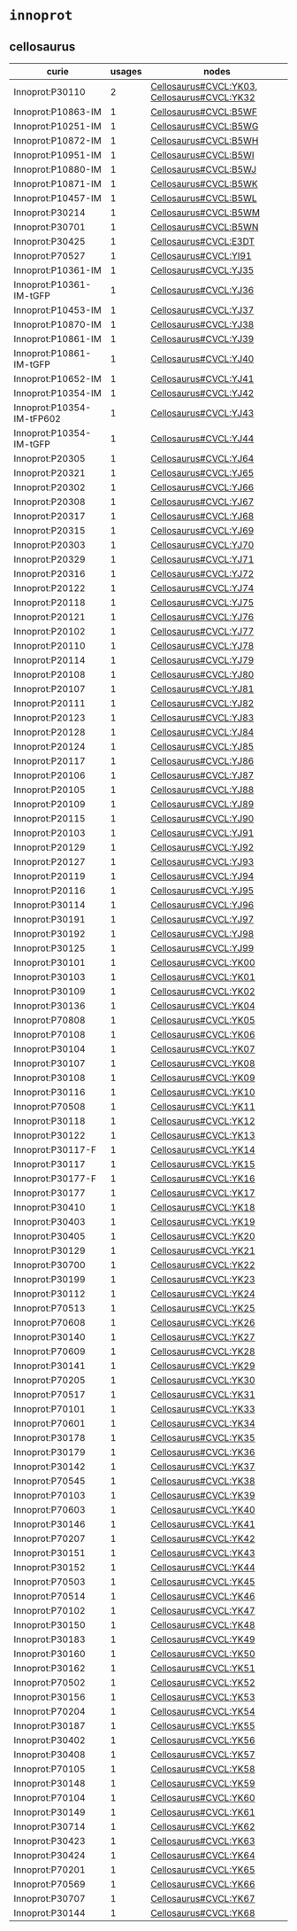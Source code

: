 # `innoprot`

## cellosaurus

| curie                     |   usages | nodes                                                                                                                                                        |
|---------------------------|----------|--------------------------------------------------------------------------------------------------------------------------------------------------------------|
| Innoprot:P30110           |        2 | [Cellosaurus#CVCL:YK03](http://purl.obolibrary.org/obo/Cellosaurus#CVCL_YK03), [Cellosaurus#CVCL:YK32](http://purl.obolibrary.org/obo/Cellosaurus#CVCL_YK32) |
| Innoprot:P10863-IM        |        1 | [Cellosaurus#CVCL:B5WF](http://purl.obolibrary.org/obo/Cellosaurus#CVCL_B5WF)                                                                                |
| Innoprot:P10251-IM        |        1 | [Cellosaurus#CVCL:B5WG](http://purl.obolibrary.org/obo/Cellosaurus#CVCL_B5WG)                                                                                |
| Innoprot:P10872-IM        |        1 | [Cellosaurus#CVCL:B5WH](http://purl.obolibrary.org/obo/Cellosaurus#CVCL_B5WH)                                                                                |
| Innoprot:P10951-IM        |        1 | [Cellosaurus#CVCL:B5WI](http://purl.obolibrary.org/obo/Cellosaurus#CVCL_B5WI)                                                                                |
| Innoprot:P10880-IM        |        1 | [Cellosaurus#CVCL:B5WJ](http://purl.obolibrary.org/obo/Cellosaurus#CVCL_B5WJ)                                                                                |
| Innoprot:P10871-IM        |        1 | [Cellosaurus#CVCL:B5WK](http://purl.obolibrary.org/obo/Cellosaurus#CVCL_B5WK)                                                                                |
| Innoprot:P10457-IM        |        1 | [Cellosaurus#CVCL:B5WL](http://purl.obolibrary.org/obo/Cellosaurus#CVCL_B5WL)                                                                                |
| Innoprot:P30214           |        1 | [Cellosaurus#CVCL:B5WM](http://purl.obolibrary.org/obo/Cellosaurus#CVCL_B5WM)                                                                                |
| Innoprot:P30701           |        1 | [Cellosaurus#CVCL:B5WN](http://purl.obolibrary.org/obo/Cellosaurus#CVCL_B5WN)                                                                                |
| Innoprot:P30425           |        1 | [Cellosaurus#CVCL:E3DT](http://purl.obolibrary.org/obo/Cellosaurus#CVCL_E3DT)                                                                                |
| Innoprot:P70527           |        1 | [Cellosaurus#CVCL:YI91](http://purl.obolibrary.org/obo/Cellosaurus#CVCL_YI91)                                                                                |
| Innoprot:P10361-IM        |        1 | [Cellosaurus#CVCL:YJ35](http://purl.obolibrary.org/obo/Cellosaurus#CVCL_YJ35)                                                                                |
| Innoprot:P10361-IM-tGFP   |        1 | [Cellosaurus#CVCL:YJ36](http://purl.obolibrary.org/obo/Cellosaurus#CVCL_YJ36)                                                                                |
| Innoprot:P10453-IM        |        1 | [Cellosaurus#CVCL:YJ37](http://purl.obolibrary.org/obo/Cellosaurus#CVCL_YJ37)                                                                                |
| Innoprot:P10870-IM        |        1 | [Cellosaurus#CVCL:YJ38](http://purl.obolibrary.org/obo/Cellosaurus#CVCL_YJ38)                                                                                |
| Innoprot:P10861-IM        |        1 | [Cellosaurus#CVCL:YJ39](http://purl.obolibrary.org/obo/Cellosaurus#CVCL_YJ39)                                                                                |
| Innoprot:P10861-IM-tGFP   |        1 | [Cellosaurus#CVCL:YJ40](http://purl.obolibrary.org/obo/Cellosaurus#CVCL_YJ40)                                                                                |
| Innoprot:P10652-IM        |        1 | [Cellosaurus#CVCL:YJ41](http://purl.obolibrary.org/obo/Cellosaurus#CVCL_YJ41)                                                                                |
| Innoprot:P10354-IM        |        1 | [Cellosaurus#CVCL:YJ42](http://purl.obolibrary.org/obo/Cellosaurus#CVCL_YJ42)                                                                                |
| Innoprot:P10354-IM-tFP602 |        1 | [Cellosaurus#CVCL:YJ43](http://purl.obolibrary.org/obo/Cellosaurus#CVCL_YJ43)                                                                                |
| Innoprot:P10354-IM-tGFP   |        1 | [Cellosaurus#CVCL:YJ44](http://purl.obolibrary.org/obo/Cellosaurus#CVCL_YJ44)                                                                                |
| Innoprot:P20305           |        1 | [Cellosaurus#CVCL:YJ64](http://purl.obolibrary.org/obo/Cellosaurus#CVCL_YJ64)                                                                                |
| Innoprot:P20321           |        1 | [Cellosaurus#CVCL:YJ65](http://purl.obolibrary.org/obo/Cellosaurus#CVCL_YJ65)                                                                                |
| Innoprot:P20302           |        1 | [Cellosaurus#CVCL:YJ66](http://purl.obolibrary.org/obo/Cellosaurus#CVCL_YJ66)                                                                                |
| Innoprot:P20308           |        1 | [Cellosaurus#CVCL:YJ67](http://purl.obolibrary.org/obo/Cellosaurus#CVCL_YJ67)                                                                                |
| Innoprot:P20317           |        1 | [Cellosaurus#CVCL:YJ68](http://purl.obolibrary.org/obo/Cellosaurus#CVCL_YJ68)                                                                                |
| Innoprot:P20315           |        1 | [Cellosaurus#CVCL:YJ69](http://purl.obolibrary.org/obo/Cellosaurus#CVCL_YJ69)                                                                                |
| Innoprot:P20303           |        1 | [Cellosaurus#CVCL:YJ70](http://purl.obolibrary.org/obo/Cellosaurus#CVCL_YJ70)                                                                                |
| Innoprot:P20329           |        1 | [Cellosaurus#CVCL:YJ71](http://purl.obolibrary.org/obo/Cellosaurus#CVCL_YJ71)                                                                                |
| Innoprot:P20316           |        1 | [Cellosaurus#CVCL:YJ72](http://purl.obolibrary.org/obo/Cellosaurus#CVCL_YJ72)                                                                                |
| Innoprot:P20122           |        1 | [Cellosaurus#CVCL:YJ74](http://purl.obolibrary.org/obo/Cellosaurus#CVCL_YJ74)                                                                                |
| Innoprot:P20118           |        1 | [Cellosaurus#CVCL:YJ75](http://purl.obolibrary.org/obo/Cellosaurus#CVCL_YJ75)                                                                                |
| Innoprot:P20121           |        1 | [Cellosaurus#CVCL:YJ76](http://purl.obolibrary.org/obo/Cellosaurus#CVCL_YJ76)                                                                                |
| Innoprot:P20102           |        1 | [Cellosaurus#CVCL:YJ77](http://purl.obolibrary.org/obo/Cellosaurus#CVCL_YJ77)                                                                                |
| Innoprot:P20110           |        1 | [Cellosaurus#CVCL:YJ78](http://purl.obolibrary.org/obo/Cellosaurus#CVCL_YJ78)                                                                                |
| Innoprot:P20114           |        1 | [Cellosaurus#CVCL:YJ79](http://purl.obolibrary.org/obo/Cellosaurus#CVCL_YJ79)                                                                                |
| Innoprot:P20108           |        1 | [Cellosaurus#CVCL:YJ80](http://purl.obolibrary.org/obo/Cellosaurus#CVCL_YJ80)                                                                                |
| Innoprot:P20107           |        1 | [Cellosaurus#CVCL:YJ81](http://purl.obolibrary.org/obo/Cellosaurus#CVCL_YJ81)                                                                                |
| Innoprot:P20111           |        1 | [Cellosaurus#CVCL:YJ82](http://purl.obolibrary.org/obo/Cellosaurus#CVCL_YJ82)                                                                                |
| Innoprot:P20123           |        1 | [Cellosaurus#CVCL:YJ83](http://purl.obolibrary.org/obo/Cellosaurus#CVCL_YJ83)                                                                                |
| Innoprot:P20128           |        1 | [Cellosaurus#CVCL:YJ84](http://purl.obolibrary.org/obo/Cellosaurus#CVCL_YJ84)                                                                                |
| Innoprot:P20124           |        1 | [Cellosaurus#CVCL:YJ85](http://purl.obolibrary.org/obo/Cellosaurus#CVCL_YJ85)                                                                                |
| Innoprot:P20117           |        1 | [Cellosaurus#CVCL:YJ86](http://purl.obolibrary.org/obo/Cellosaurus#CVCL_YJ86)                                                                                |
| Innoprot:P20106           |        1 | [Cellosaurus#CVCL:YJ87](http://purl.obolibrary.org/obo/Cellosaurus#CVCL_YJ87)                                                                                |
| Innoprot:P20105           |        1 | [Cellosaurus#CVCL:YJ88](http://purl.obolibrary.org/obo/Cellosaurus#CVCL_YJ88)                                                                                |
| Innoprot:P20109           |        1 | [Cellosaurus#CVCL:YJ89](http://purl.obolibrary.org/obo/Cellosaurus#CVCL_YJ89)                                                                                |
| Innoprot:P20115           |        1 | [Cellosaurus#CVCL:YJ90](http://purl.obolibrary.org/obo/Cellosaurus#CVCL_YJ90)                                                                                |
| Innoprot:P20103           |        1 | [Cellosaurus#CVCL:YJ91](http://purl.obolibrary.org/obo/Cellosaurus#CVCL_YJ91)                                                                                |
| Innoprot:P20129           |        1 | [Cellosaurus#CVCL:YJ92](http://purl.obolibrary.org/obo/Cellosaurus#CVCL_YJ92)                                                                                |
| Innoprot:P20127           |        1 | [Cellosaurus#CVCL:YJ93](http://purl.obolibrary.org/obo/Cellosaurus#CVCL_YJ93)                                                                                |
| Innoprot:P20119           |        1 | [Cellosaurus#CVCL:YJ94](http://purl.obolibrary.org/obo/Cellosaurus#CVCL_YJ94)                                                                                |
| Innoprot:P20116           |        1 | [Cellosaurus#CVCL:YJ95](http://purl.obolibrary.org/obo/Cellosaurus#CVCL_YJ95)                                                                                |
| Innoprot:P30114           |        1 | [Cellosaurus#CVCL:YJ96](http://purl.obolibrary.org/obo/Cellosaurus#CVCL_YJ96)                                                                                |
| Innoprot:P30191           |        1 | [Cellosaurus#CVCL:YJ97](http://purl.obolibrary.org/obo/Cellosaurus#CVCL_YJ97)                                                                                |
| Innoprot:P30192           |        1 | [Cellosaurus#CVCL:YJ98](http://purl.obolibrary.org/obo/Cellosaurus#CVCL_YJ98)                                                                                |
| Innoprot:P30125           |        1 | [Cellosaurus#CVCL:YJ99](http://purl.obolibrary.org/obo/Cellosaurus#CVCL_YJ99)                                                                                |
| Innoprot:P30101           |        1 | [Cellosaurus#CVCL:YK00](http://purl.obolibrary.org/obo/Cellosaurus#CVCL_YK00)                                                                                |
| Innoprot:P30103           |        1 | [Cellosaurus#CVCL:YK01](http://purl.obolibrary.org/obo/Cellosaurus#CVCL_YK01)                                                                                |
| Innoprot:P30109           |        1 | [Cellosaurus#CVCL:YK02](http://purl.obolibrary.org/obo/Cellosaurus#CVCL_YK02)                                                                                |
| Innoprot:P30136           |        1 | [Cellosaurus#CVCL:YK04](http://purl.obolibrary.org/obo/Cellosaurus#CVCL_YK04)                                                                                |
| Innoprot:P70808           |        1 | [Cellosaurus#CVCL:YK05](http://purl.obolibrary.org/obo/Cellosaurus#CVCL_YK05)                                                                                |
| Innoprot:P70108           |        1 | [Cellosaurus#CVCL:YK06](http://purl.obolibrary.org/obo/Cellosaurus#CVCL_YK06)                                                                                |
| Innoprot:P30104           |        1 | [Cellosaurus#CVCL:YK07](http://purl.obolibrary.org/obo/Cellosaurus#CVCL_YK07)                                                                                |
| Innoprot:P30107           |        1 | [Cellosaurus#CVCL:YK08](http://purl.obolibrary.org/obo/Cellosaurus#CVCL_YK08)                                                                                |
| Innoprot:P30108           |        1 | [Cellosaurus#CVCL:YK09](http://purl.obolibrary.org/obo/Cellosaurus#CVCL_YK09)                                                                                |
| Innoprot:P30116           |        1 | [Cellosaurus#CVCL:YK10](http://purl.obolibrary.org/obo/Cellosaurus#CVCL_YK10)                                                                                |
| Innoprot:P70508           |        1 | [Cellosaurus#CVCL:YK11](http://purl.obolibrary.org/obo/Cellosaurus#CVCL_YK11)                                                                                |
| Innoprot:P30118           |        1 | [Cellosaurus#CVCL:YK12](http://purl.obolibrary.org/obo/Cellosaurus#CVCL_YK12)                                                                                |
| Innoprot:P30122           |        1 | [Cellosaurus#CVCL:YK13](http://purl.obolibrary.org/obo/Cellosaurus#CVCL_YK13)                                                                                |
| Innoprot:P30117-F         |        1 | [Cellosaurus#CVCL:YK14](http://purl.obolibrary.org/obo/Cellosaurus#CVCL_YK14)                                                                                |
| Innoprot:P30117           |        1 | [Cellosaurus#CVCL:YK15](http://purl.obolibrary.org/obo/Cellosaurus#CVCL_YK15)                                                                                |
| Innoprot:P30177-F         |        1 | [Cellosaurus#CVCL:YK16](http://purl.obolibrary.org/obo/Cellosaurus#CVCL_YK16)                                                                                |
| Innoprot:P30177           |        1 | [Cellosaurus#CVCL:YK17](http://purl.obolibrary.org/obo/Cellosaurus#CVCL_YK17)                                                                                |
| Innoprot:P30410           |        1 | [Cellosaurus#CVCL:YK18](http://purl.obolibrary.org/obo/Cellosaurus#CVCL_YK18)                                                                                |
| Innoprot:P30403           |        1 | [Cellosaurus#CVCL:YK19](http://purl.obolibrary.org/obo/Cellosaurus#CVCL_YK19)                                                                                |
| Innoprot:P30405           |        1 | [Cellosaurus#CVCL:YK20](http://purl.obolibrary.org/obo/Cellosaurus#CVCL_YK20)                                                                                |
| Innoprot:P30129           |        1 | [Cellosaurus#CVCL:YK21](http://purl.obolibrary.org/obo/Cellosaurus#CVCL_YK21)                                                                                |
| Innoprot:P30700           |        1 | [Cellosaurus#CVCL:YK22](http://purl.obolibrary.org/obo/Cellosaurus#CVCL_YK22)                                                                                |
| Innoprot:P30199           |        1 | [Cellosaurus#CVCL:YK23](http://purl.obolibrary.org/obo/Cellosaurus#CVCL_YK23)                                                                                |
| Innoprot:P30112           |        1 | [Cellosaurus#CVCL:YK24](http://purl.obolibrary.org/obo/Cellosaurus#CVCL_YK24)                                                                                |
| Innoprot:P70513           |        1 | [Cellosaurus#CVCL:YK25](http://purl.obolibrary.org/obo/Cellosaurus#CVCL_YK25)                                                                                |
| Innoprot:P70608           |        1 | [Cellosaurus#CVCL:YK26](http://purl.obolibrary.org/obo/Cellosaurus#CVCL_YK26)                                                                                |
| Innoprot:P30140           |        1 | [Cellosaurus#CVCL:YK27](http://purl.obolibrary.org/obo/Cellosaurus#CVCL_YK27)                                                                                |
| Innoprot:P70609           |        1 | [Cellosaurus#CVCL:YK28](http://purl.obolibrary.org/obo/Cellosaurus#CVCL_YK28)                                                                                |
| Innoprot:P30141           |        1 | [Cellosaurus#CVCL:YK29](http://purl.obolibrary.org/obo/Cellosaurus#CVCL_YK29)                                                                                |
| Innoprot:P70205           |        1 | [Cellosaurus#CVCL:YK30](http://purl.obolibrary.org/obo/Cellosaurus#CVCL_YK30)                                                                                |
| Innoprot:P70517           |        1 | [Cellosaurus#CVCL:YK31](http://purl.obolibrary.org/obo/Cellosaurus#CVCL_YK31)                                                                                |
| Innoprot:P70101           |        1 | [Cellosaurus#CVCL:YK33](http://purl.obolibrary.org/obo/Cellosaurus#CVCL_YK33)                                                                                |
| Innoprot:P70601           |        1 | [Cellosaurus#CVCL:YK34](http://purl.obolibrary.org/obo/Cellosaurus#CVCL_YK34)                                                                                |
| Innoprot:P30178           |        1 | [Cellosaurus#CVCL:YK35](http://purl.obolibrary.org/obo/Cellosaurus#CVCL_YK35)                                                                                |
| Innoprot:P30179           |        1 | [Cellosaurus#CVCL:YK36](http://purl.obolibrary.org/obo/Cellosaurus#CVCL_YK36)                                                                                |
| Innoprot:P30142           |        1 | [Cellosaurus#CVCL:YK37](http://purl.obolibrary.org/obo/Cellosaurus#CVCL_YK37)                                                                                |
| Innoprot:P70545           |        1 | [Cellosaurus#CVCL:YK38](http://purl.obolibrary.org/obo/Cellosaurus#CVCL_YK38)                                                                                |
| Innoprot:P70103           |        1 | [Cellosaurus#CVCL:YK39](http://purl.obolibrary.org/obo/Cellosaurus#CVCL_YK39)                                                                                |
| Innoprot:P70603           |        1 | [Cellosaurus#CVCL:YK40](http://purl.obolibrary.org/obo/Cellosaurus#CVCL_YK40)                                                                                |
| Innoprot:P30146           |        1 | [Cellosaurus#CVCL:YK41](http://purl.obolibrary.org/obo/Cellosaurus#CVCL_YK41)                                                                                |
| Innoprot:P70207           |        1 | [Cellosaurus#CVCL:YK42](http://purl.obolibrary.org/obo/Cellosaurus#CVCL_YK42)                                                                                |
| Innoprot:P30151           |        1 | [Cellosaurus#CVCL:YK43](http://purl.obolibrary.org/obo/Cellosaurus#CVCL_YK43)                                                                                |
| Innoprot:P30152           |        1 | [Cellosaurus#CVCL:YK44](http://purl.obolibrary.org/obo/Cellosaurus#CVCL_YK44)                                                                                |
| Innoprot:P70503           |        1 | [Cellosaurus#CVCL:YK45](http://purl.obolibrary.org/obo/Cellosaurus#CVCL_YK45)                                                                                |
| Innoprot:P70514           |        1 | [Cellosaurus#CVCL:YK46](http://purl.obolibrary.org/obo/Cellosaurus#CVCL_YK46)                                                                                |
| Innoprot:P70102           |        1 | [Cellosaurus#CVCL:YK47](http://purl.obolibrary.org/obo/Cellosaurus#CVCL_YK47)                                                                                |
| Innoprot:P30150           |        1 | [Cellosaurus#CVCL:YK48](http://purl.obolibrary.org/obo/Cellosaurus#CVCL_YK48)                                                                                |
| Innoprot:P30183           |        1 | [Cellosaurus#CVCL:YK49](http://purl.obolibrary.org/obo/Cellosaurus#CVCL_YK49)                                                                                |
| Innoprot:P30160           |        1 | [Cellosaurus#CVCL:YK50](http://purl.obolibrary.org/obo/Cellosaurus#CVCL_YK50)                                                                                |
| Innoprot:P30162           |        1 | [Cellosaurus#CVCL:YK51](http://purl.obolibrary.org/obo/Cellosaurus#CVCL_YK51)                                                                                |
| Innoprot:P70502           |        1 | [Cellosaurus#CVCL:YK52](http://purl.obolibrary.org/obo/Cellosaurus#CVCL_YK52)                                                                                |
| Innoprot:P30156           |        1 | [Cellosaurus#CVCL:YK53](http://purl.obolibrary.org/obo/Cellosaurus#CVCL_YK53)                                                                                |
| Innoprot:P70204           |        1 | [Cellosaurus#CVCL:YK54](http://purl.obolibrary.org/obo/Cellosaurus#CVCL_YK54)                                                                                |
| Innoprot:P30187           |        1 | [Cellosaurus#CVCL:YK55](http://purl.obolibrary.org/obo/Cellosaurus#CVCL_YK55)                                                                                |
| Innoprot:P30402           |        1 | [Cellosaurus#CVCL:YK56](http://purl.obolibrary.org/obo/Cellosaurus#CVCL_YK56)                                                                                |
| Innoprot:P30408           |        1 | [Cellosaurus#CVCL:YK57](http://purl.obolibrary.org/obo/Cellosaurus#CVCL_YK57)                                                                                |
| Innoprot:P70105           |        1 | [Cellosaurus#CVCL:YK58](http://purl.obolibrary.org/obo/Cellosaurus#CVCL_YK58)                                                                                |
| Innoprot:P30148           |        1 | [Cellosaurus#CVCL:YK59](http://purl.obolibrary.org/obo/Cellosaurus#CVCL_YK59)                                                                                |
| Innoprot:P70104           |        1 | [Cellosaurus#CVCL:YK60](http://purl.obolibrary.org/obo/Cellosaurus#CVCL_YK60)                                                                                |
| Innoprot:P30149           |        1 | [Cellosaurus#CVCL:YK61](http://purl.obolibrary.org/obo/Cellosaurus#CVCL_YK61)                                                                                |
| Innoprot:P30714           |        1 | [Cellosaurus#CVCL:YK62](http://purl.obolibrary.org/obo/Cellosaurus#CVCL_YK62)                                                                                |
| Innoprot:P30423           |        1 | [Cellosaurus#CVCL:YK63](http://purl.obolibrary.org/obo/Cellosaurus#CVCL_YK63)                                                                                |
| Innoprot:P30424           |        1 | [Cellosaurus#CVCL:YK64](http://purl.obolibrary.org/obo/Cellosaurus#CVCL_YK64)                                                                                |
| Innoprot:P70201           |        1 | [Cellosaurus#CVCL:YK65](http://purl.obolibrary.org/obo/Cellosaurus#CVCL_YK65)                                                                                |
| Innoprot:P70569           |        1 | [Cellosaurus#CVCL:YK66](http://purl.obolibrary.org/obo/Cellosaurus#CVCL_YK66)                                                                                |
| Innoprot:P30707           |        1 | [Cellosaurus#CVCL:YK67](http://purl.obolibrary.org/obo/Cellosaurus#CVCL_YK67)                                                                                |
| Innoprot:P30144           |        1 | [Cellosaurus#CVCL:YK68](http://purl.obolibrary.org/obo/Cellosaurus#CVCL_YK68)                                                                                |

